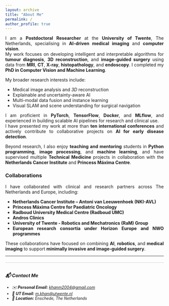 ```yaml
---
layout: archive
title: "About Me"
permalink: /
author_profile: true
---
```


<div style="text-align:justify; text-justify:inter-word;" markdown="1">

I am a **Postdoctoral Researcher** at the **University of Twente**, The Netherlands, specialising in **AI-driven medical imaging** and **computer vision**.  
My work focuses on developing intelligent and interpretable algorithms for **tumour diagnosis**, **3D reconstruction**, and **image-guided surgery** using data from **MRI**, **CT**, **X-ray**, **histopathology**, and **endoscopy**. I completed my **PhD in Computer Vision and Machine Learning**.

My broader research interests include:
- Medical image analysis and _3D_ reconstruction  
- Explainable and uncertainty-aware AI  
- Multi-modal data fusion and instance learning  
- Visual SLAM and scene understanding for surgical navigation  

I am proficient in **PyTorch**, **TensorFlow**, **Docker**, and **MLflow**, and experienced in building scalable AI pipelines for research and clinical use.  
I have presented my work at more than **ten international conferences** and actively contribute to collaborative projects on **AI for early disease detection**.

Beyond research, I also enjoy **teaching and mentoring** students in **Python programming**, **image processing**, and **machine learning**, and have supervised multiple **Technical Medicine** projects in collaboration with the **Netherlands Cancer Institute** and **Princess Máxima Centre**.

### Collaborations
I have collaborated with clinical and research partners across The Netherlands and Europe, including:
- **Netherlands Cancer Institute – Antoni van Leeuwenhoek (NKI-AVL)**  
- **Princess Máxima Centre for Paediatric Oncology**  
- **Radboud University Medical Centre (Radboud UMC)**  
- **Andros Clinics**  
- **University of Twente - Robotics and Mechatronics (RaM) Group**  
- **European research consortia under Horizon Europe and NWO programmes**

These collaborations have focused on combining **AI**, **robotics**, and **medical imaging** to support **minimally invasive and image-guided surgery**.

---
<div style="font-size:0.9em; font-style:italic; border-top:1px solid #ccc; padding-top:10px; margin-top:20px; text-align:justify; text-justify:inter-word;">

### 📬 Contact Me
- ✉️ **Personal Email:** [khanm2004@gmail.com](mailto:khanm2004@gmail.com)  
- 📧 **UT Email:** [m.khan@utwente.nl](mailto:m.khan@utwente.nl)  
- 📍 **Location:** Enschede, The Netherlands

</div>


</div>

